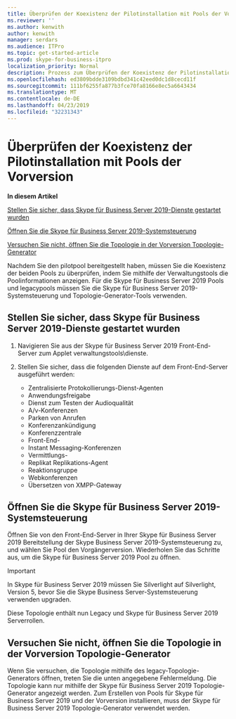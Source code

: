 ```yaml
---
title: Überprüfen der Koexistenz der Pilotinstallation mit Pools der Vorversion
ms.reviewer: ''
ms.author: kenwith
author: kenwith
manager: serdars
ms.audience: ITPro
ms.topic: get-started-article
ms.prod: skype-for-business-itpro
localization_priority: Normal
description: Prozess zum Überprüfen der Koexistenz der Pilotinstallation mit Pools der Vorversion.
ms.openlocfilehash: ed3809bdde3109bdbd341c42eed0dc1d8cecd11f
ms.sourcegitcommit: 111bf6255fa877b3fce70fa8166e8ec5a6643434
ms.translationtype: MT
ms.contentlocale: de-DE
ms.lasthandoff: 04/23/2019
ms.locfileid: "32231343"
---
```

# <a name="verify-pilot-pool-coexistence-with-legacy-pool"></a>Überprüfen der Koexistenz der Pilotinstallation mit Pools der Vorversion

 **In diesem Artikel**
  
[Stellen Sie sicher, dass Skype für Business Server 2019-Dienste gestartet wurden](#sectionSection0)
  
[Öffnen Sie die Skype für Business Server 2019-Systemsteuerung](#sectionSection1)
  
[Versuchen Sie nicht, öffnen Sie die Topologie in der Vorversion Topologie-Generator](#sectionSection2)
  
Nachdem Sie den pilotpool bereitgestellt haben, müssen Sie die Koexistenz der beiden Pools zu überprüfen, indem Sie mithilfe der Verwaltungstools die Poolinformationen anzeigen. Für die Skype für Business Server 2019 Pools und legacypools müssen Sie die Skype für Business Server 2019-Systemsteuerung und Topologie-Generator-Tools verwenden. 
  
## <a name="verify-that-skype-for-business-server-2019-services-have-started"></a>Stellen Sie sicher, dass Skype für Business Server 2019-Dienste gestartet wurden
<a name="sectionSection0"> </a>

1. Navigieren Sie aus der Skype für Business Server 2019 Front-End-Server zum Applet verwaltungstools\dienste.
    
2. Stellen Sie sicher, dass die folgenden Dienste auf dem Front-End-Server ausgeführt werden:

    - Zentralisierte Protokollierungs-Dienst-Agenten
    - Anwendungsfreigabe
    - Dienst zum Testen der Audioqualität
    - A/v-Konferenzen
    - Parken von Anrufen
    - Konferenzankündigung
    - Konferenzzentrale
    - Front-End-
    - Instant Messaging-Konferenzen
    - Vermittlungs-
    - Replikat Replikations-Agent
    - Reaktionsgruppe
    - Webkonferenzen
    - Übersetzen von XMPP-Gateway

  
## <a name="open-the-skype-for-business-server-2019-control-panel"></a>Öffnen Sie die Skype für Business Server 2019-Systemsteuerung
<a name="sectionSection1"> </a>

Öffnen Sie von den Front-End-Server in Ihrer Skype für Business Server 2019 Bereitstellung der Skype Business Server 2019-Systemsteuerung zu, und wählen Sie Pool den Vorgängerversion. Wiederholen Sie das Schritte aus, um die Skype für Business Server 2019 Pool zu öffnen.
  
> [!IMPORTANT]
> In Skype für Business Server 2019 müssen Sie Silverlight auf Silverlight, Version 5, bevor Sie die Skype Business Server-Systemsteuerung verwenden upgraden. 
  
Diese Topologie enthält nun Legacy und Skype für Business Server 2019 Serverrollen. 

  
## <a name="dont-attempt-to-open-the-topology-in-the-legacy-topology-builder"></a>Versuchen Sie nicht, öffnen Sie die Topologie in der Vorversion Topologie-Generator
<a name="sectionSection2"> </a>

Wenn Sie versuchen, die Topologie mithilfe des legacy-Topologie-Generators öffnen, treten Sie die unten angegebene Fehlermeldung. Die Topologie kann nur mithilfe der Skype für Business Server 2019 Topologie-Generator angezeigt werden. Zum Erstellen von Pools für Skype für Business Server 2019 und der Vorversion installieren, muss der Skype für Business Server 2019 Topologie-Generator verwendet werden.

  


